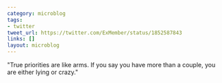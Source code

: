 ```yaml
---
category: microblog
tags:
- twitter
tweet_url: https://twitter.com/ExMember/status/1852587843
links: []
layout: microblog
---
```

"True priorities are like arms. If you say you have more than a couple, you are either lying or crazy."

